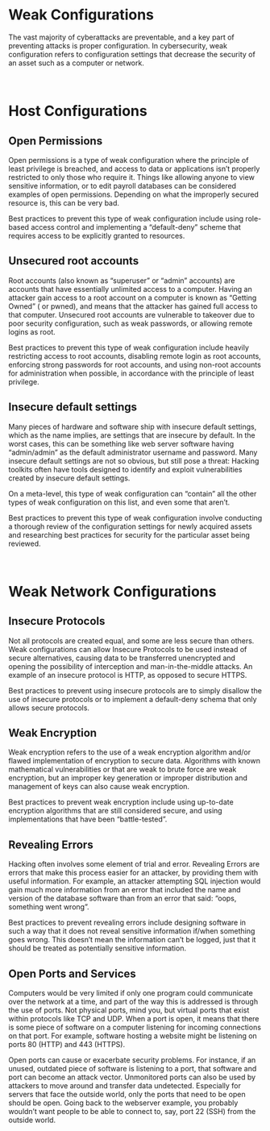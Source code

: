 # Weak Configurations
The vast majority of cyberattacks are preventable, and a key part of preventing attacks is proper configuration. In cybersecurity, weak configuration refers to configuration settings that decrease the security of an asset such as a computer or network.

<br>

# Host Configurations
## **Open Permissions**
Open permissions is a type of weak configuration where the principle of least privilege is breached, and access to data or applications isn’t properly restricted to only those who require it. Things like allowing anyone to view sensitive information, or to edit payroll databases can be considered examples of open permissions. Depending on what the improperly secured resource is, this can be very bad.

Best practices to prevent this type of weak configuration include using role-based access control and implementing a “default-deny” scheme that requires access to be explicitly granted to resources.

## **Unsecured root accounts**
Root accounts (also known as “superuser” or “admin” accounts) are accounts that have essentially unlimited access to a computer. Having an attacker gain access to a root account on a computer is known as “Getting Owned” ( or pwned), and means that the attacker has gained full access to that computer. Unsecured root accounts are vulnerable to takeover due to poor security configuration, such as weak passwords, or allowing remote logins as root.

Best practices to prevent this type of weak configuration include heavily restricting access to root accounts, disabling remote login as root accounts, enforcing strong passwords for root accounts, and using non-root accounts for administration when possible, in accordance with the principle of least privilege.

## **Insecure default settings**
Many pieces of hardware and software ship with insecure default settings, which as the name implies, are settings that are insecure by default. In the worst cases, this can be something like web server software having “admin/admin” as the default administrator username and password. Many insecure default settings are not so obvious, but still pose a threat: Hacking toolkits often have tools designed to identify and exploit vulnerabilities created by insecure default settings.

On a meta-level, this type of weak configuration can “contain” all the other types of weak configuration on this list, and even some that aren’t.

Best practices to prevent this type of weak configuration involve conducting a thorough review of the configuration settings for newly acquired assets and researching best practices for security for the particular asset being reviewed.

<br>

# Weak Network Configurations
## **Insecure Protocols**
Not all protocols are created equal, and some are less secure than others. Weak configurations can allow Insecure Protocols to be used instead of secure alternatives, causing data to be transferred unencrypted and opening the possibility of interception and man-in-the-middle attacks. An example of an insecure protocol is HTTP, as opposed to secure HTTPS.

Best practices to prevent using insecure protocols are to simply disallow the use of insecure protocols or to implement a default-deny schema that only allows secure protocols.

## **Weak Encryption**
Weak encryption refers to the use of a weak encryption algorithm and/or flawed implementation of encryption to secure data. Algorithms with known mathematical vulnerabilities or that are weak to brute force are weak encryption, but an improper key generation or improper distribution and management of keys can also cause weak encryption.

Best practices to prevent weak encryption include using up-to-date encryption algorithms that are still considered secure, and using implementations that have been “battle-tested”.

## **Revealing Errors**
Hacking often involves some element of trial and error. Revealing Errors are errors that make this process easier for an attacker, by providing them with useful information. For example, an attacker attempting SQL injection would gain much more information from an error that included the name and version of the database software than from an error that said: “oops, something went wrong”.

Best practices to prevent revealing errors include designing software in such a way that it does not reveal sensitive information if/when something goes wrong. This doesn’t mean the information can’t be logged, just that it should be treated as potentially sensitive information.

## **Open Ports and Services**
Computers would be very limited if only one program could communicate over the network at a time, and part of the way this is addressed is through the use of ports. Not physical ports, mind you, but virtual ports that exist within protocols like TCP and UDP. When a port is open, it means that there is some piece of software on a computer listening for incoming connections on that port. For example, software hosting a website might be listening on ports 80 (HTTP) and 443 (HTTPS).

Open ports can cause or exacerbate security problems. For instance, if an unused, outdated piece of software is listening to a port, that software and port can become an attack vector. Unmonitored ports can also be used by attackers to move around and transfer data undetected. Especially for servers that face the outside world, only the ports that need to be open should be open. Going back to the webserver example, you probably wouldn’t want people to be able to connect to, say, port 22 (SSH) from the outside world.


